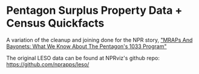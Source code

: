 # Pentagon Surplus Property Data + Census Quickfacts

A variation of the cleanup and joining done for the NPR story, ["MRAPs And Bayonets: What We Know About The Pentagon's 1033 Program"](http://www.npr.org/2014/09/02/342494225/mraps-and-bayonets-what-we-know-about-the-pentagons-1033-program)

The original LESO data can be found at NPRviz's github repo: https://github.com/nprapps/leso/
